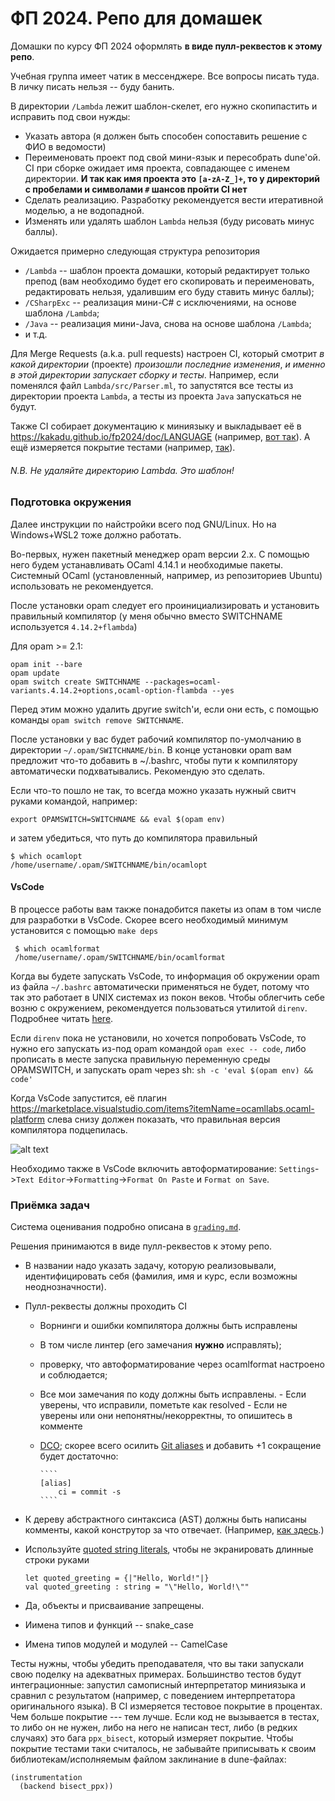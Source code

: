 # ФП 2024. Репо для домашек

Домашки по курсу ФП 2024 оформлять **в виде пулл-реквестов к этому репо**.

Учебная группа имеет чатик в мессенджере. Все вопросы писать туда. В личку писать нельзя -- буду банить.

В директории `/Lambda` лежит шаблон-скелет, его нужно скопипастить и исправить под свои нужды:
- Указать автора (я должен быть способен сопоставить решение с ФИО в ведомости)
- Переименовать проект под свой мини-язык и пересобрать dune'ой. CI при сборке ожидает имя проекта, совпадающее с именем директории. **И так как имя проекта это `[a-zA-Z_]+`, то у директорий с пробелами и символами `#` шансов пройти CI нет**
- Cделать реализацию. Разработку рекомендуется вести итеративной моделью, а не водопадной.
- Изменять или удалять шаблон `Lambda` нельзя (буду рисовать минус баллы).

Ожидается примерно следующая структура репозитория
- `/Lambda` -- шаблон проекта домашки, который редактирует только препод (вам необходимо будет его скопировать и переименовать, редактировать нельзя, удалившим его буду ставить минус баллы);
- `/CSharpExc` -- реализация мини-С# c исключениями, на основе шаблона `/Lambda`;
- `/Java` -- реализация мини-Java, снова на основе шаблона `/Lambda`;
- и т.д.

Для Merge Requests (a.k.a. pull requests) настроен CI, который смотрит *в какой директории* (проекте) *произошли последние изменения*,
*и именно в этой директории запускает сборку и тесты*.
Например, если поменялся файл `Lambda/src/Parser.ml`, то запустятся все тесты из директории проекта `Lambda`,
а тесты из проекта `Java` запускаться не будут.


Также CI собирает документацию к миниязыку и выкладывает её в https://kakadu.github.io/fp2024/doc/LANGUAGE (например, [вот так](https://kakadu.github.io/fp2024/doc/Lambda)).
А ещё измеряется покрытие тестами (например, [так](https://kakadu.github.io/fp2024/cov/Lambda)).

###### N.B. Не удаляйте директорию Lambda. Это шаблон!


### Подготовка окружения

Далее инструкции по найстройки всего под GNU/Linux. Но на Windows+WSL2 тоже должно работать.

Во-первых, нужен пакетный менеджер opam версии 2.х. С помощью него будем устанавливать OCaml 4.14.1 и необходимые пакеты.
Системный OCaml (установленный, например, из репозиториев Ubuntu) использовать не рекомендуется.

После установки opam следует его проинициализировать и установить правильный компилятор (у меня обычно вместо SWITCHNAME используется `4.14.2+flambda`)

Для opam >= 2.1:

    opam init --bare
    opam update
    opam switch create SWITCHNAME --packages=ocaml-variants.4.14.2+options,ocaml-option-flambda --yes

Перед этим можно удалить другие switch'и, если они есть, с помощью команды `opam switch remove SWITCHNAME`.

После установки у вас будет рабочий компилятор по-умолчанию в директории `~/.opam/SWITCHNAME/bin`. В конце установки opam вам предложит что-то добавить в ~/.bashrc, чтобы пути к компилятору автоматически подхватывались. Рекомендую это сделать.

Если что-то пошло не так, то всегда можно указать нужный свитч руками командой, например:

    export OPAMSWITCH=SWITCHNAME && eval $(opam env)

и затем убедиться, что путь до компилятора правильный

    $ which ocamlopt
    /home/username/.opam/SWITCHNAME/bin/ocamlopt


#### VsCode

В процессе работы вам также понадобится пакеты из опам в том числе для разработки в VsCode.
Скорее всего необходимый минимум установится с помощью `make deps`

     $ which ocamlformat
     /home/username/.opam/SWITCHNAME/bin/ocamlformat

Когда вы будете запускать VsCode, то информация об  окружении opam из файла `~/.bashrc` автоматически применяться не будет, потому что так это работает в UNIX системах из покон веков.
Чтобы облегчить себе возню с окружением, рекомендуется пользоваться утилитой `direnv`.
Подробнее читать [here](https://ocaml.org/docs/opam-path#using-direnv).

Если `direnv` пока не установили, но хочется попробовать VsCode, то нужно его запускать из-под opam командой `opam exec -- code`, либо прописать в месте запуска правильную переменную среды OPAMSWITCH, и запускать opam через sh: `sh -c 'eval $(opam env) && code'`

Когда VsCode запустится, её плагин https://marketplace.visualstudio.com/items?itemName=ocamllabs.ocaml-platform слева снизу должен показать, что правильная версия компилятора подцепилась.

![alt text](https://github.com/Kakadu/fp2024/blob/master/vscode.png?raw=true)


Необходимо также в VsCode включить автоформатирование: `Settings`->`Text Editor`->`Formatting`->`Format On Paste` и `Format on Save`.

### Приёмка задач

Система оценивания подробно описана в [`grading.md`](grading.md).

Решения принимаются в виде пулл-реквестов к этому репо.
* В названии надо указать задачу, которую реализовывали, идентифицировать себя (фамилия, имя и курс, если возможны неоднозначности).
* Пулл-реквесты должны проходить CI
  * Ворнинги и ошибки компилятора должны быть исправлены
  * В том числе линтер (его замечания **нужно** исправлять);
  * проверку, что автоформатирование через ocamlformat настроено и соблюдается;
  * Все мои замечания по коду должны быть исправлены.
        - Если уверены, что  исправили, пометьте как resolved
        - Если не уверены или они непонятны/некорректны, то опишитесь в комменте

  * [DCO](https://github.com/apps/dco); скорее всего осилить [Git aliases](https://gist.github.com/josegonzalez/565837) и добавить +1 сокращение будет достаточно:

        ````
        [alias]
            ci = commit -s
        ````

* К дереву абстрактного синтаксиса (AST) должны быть написаны комменты, какой конструтор за что отвечает. (Например, [как здесь](https://github.com/ocaml/ocaml/blob/4.14/parsing/parsetree.mli#L323).)
* Используйте [quoted string literals](https://batsov.com/articles/2023/04/20/learning-ocaml-quoted-string-literals), чтобы не экранировать длинные строки руками

    ````
    let quoted_greeting = {|"Hello, World!"|}
    val quoted_greeting : string = "\"Hello, World!\""
    ````

* Да, объекты и присваивание запрещены.
* Иимена типов и функций -- snake_case
* Имена типов модулей и модулей -- CamelCase

Тесты нужны, чтобы убедить преподавателя, что вы таки запускали свою поделку на адекватных примерах.
Большинство тестов будут интеграционные: запустил самописный интерпретатор миниязыка и сравнил с результатом (например, с поведением интерпретатора оригинального языка).
В CI измеряeтся тестовое покрытие в процентах. Чем больше покрытие --- тем лучше.
Если код не вызывается в тестах, то либо он не нужен, либо на него не написан тест, либо (в редких случаях) это бага `ppx_bisect`, который измеряет покрытие. Чтобы покрытие тестами таки считалось, не забывайте приписывать к своим библиотекам/исполняемым файлом заклинание в dune-файлах:

    (instrumentation
      (backend bisect_ppx))